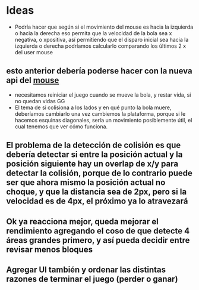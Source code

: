 # Ideas
* Podría hacer que según si el movimiento del mouse es hacia la izquierda o hacia la derecha
eso permita que la velocidad de la bola sea x negativa, o xpositiva, así
permitiendo que el disparo inicial sea hacia la izquierda o derecha
podríamos calcularlo comparando los últimos 2 x del user mouse
## esto anterior debería poderse hacer con la nueva api del [mouse](https://developer.mozilla.org/en-US/docs/Web/API/Pointer_Lock_API)


* necesitamos reiniciar el juego cuando se mueve la bola, y restar vida, si no quedan vidas GG
* El tema de si colisiona a los lados y en qué punto la bola muere, deberíamos cambiarlo una vez cambiemos la plataforma, porque si le hacemos esquinas diagonales, sería un movimiento posiblemente útil, el cual tenemos que ver cómo funciona.

## El problema de la detección de colisión es que debería detectar si entre la posición actual y la posición siguiente hay un overlap de x/y para detectar la colisión, porque de lo contrario puede ser que ahora mismo la posición actual no choque, y que la distancia sea de 2px, pero si la velocidad es de 4px, el próximo ya lo atravezará

## Ok ya reacciona mejor, queda mejorar el rendimiento agregando el coso de que detecte 4 áreas grandes primero, y así pueda decidir entre revisar menos bloques
## Agregar UI también y ordenar las distintas razones de terminar el juego (perder o ganar)